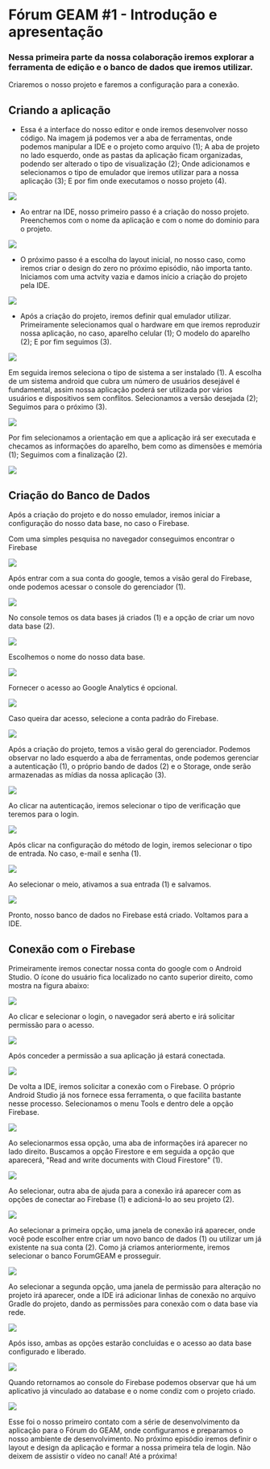 # Fórum GEAM #1 - Introdução e apresentação

### Nessa primeira parte da nossa colaboração iremos explorar a ferramenta de edição e o banco de dados que iremos utilizar. 
Criaremos o nosso projeto e faremos a configuração para a conexão.

## Criando a aplicação

 - Essa é a interface do nosso editor e onde iremos desenvolver nosso código. Na imagem já podemos ver a aba de ferramentas, onde podemos manipular a IDE e o projeto como arquivo (1); A aba de projeto no lado esquerdo, onde as pastas da aplicação ficam organizadas, podendo ser alterado o tipo de visualização (2); Onde adicionamos e selecionamos o tipo de emulador que iremos utilizar para a nossa aplicação (3); E por fim onde executamos o nosso projeto (4).

<img src="imagens/print 1.jpg">

 - Ao entrar na IDE, nosso primeiro passo é a criação do nosso projeto. Preenchemos com o nome da aplicação e com o nome do dominio para o projeto.

<img src="imagens/print 2.jpg" >

- O próximo passo é a escolha do layout inicial, no nosso caso, como iremos criar o design do zero no próximo episódio, não importa tanto. Iniciamos com uma actvity vazia e damos início a criação do projeto pela IDE.

<img src="imagens/print 3.jpg">

 - Após a criação do projeto, iremos definir qual emulador utilizar. Primeiramente selecionamos qual o hardware em que iremos reproduzir nossa aplicação, no caso, aparelho celular (1); O modelo do aparelho (2); E por fim seguimos (3).

<img src="imagens/print 5.jpg">  

Em seguida iremos seleciona o tipo de sistema a ser instalado (1).
A escolha de um sistema android que cubra um número de usuários desejável é fundamental, assim nossa aplicação poderá ser
utilizada por vários usuários e dispositivos sem conflitos. 
Selecionamos a versão desejada (2);
Seguimos para o próximo (3).

<img src="imagens/print 6.jpg">

Por fim selecionamos a orientação em que a aplicação irá ser executada e checamos as informações do aparelho, bem como as dimensões e memória (1);
Seguimos com a finalização (2).

<img src="imagens/print 7.jpg">

## Criação do Banco de Dados

Após a criação do projeto e do nosso emulador, iremos iniciar a configuração do nosso data base, no caso o Firebase.

Com uma simples pesquisa no navegador conseguimos encontrar o Firebase

<img src="imagens/print 8.jpg">

Após entrar com a sua conta do google, temos a visão geral do Firebase, onde podemos acessar o console do gerenciador (1).

<img src="imagens/print 9.jpg">

No console temos os data bases já criados (1) e a opção de criar um novo data base (2).

<img src="imagens/print 10.jpg">

Escolhemos o nome do nosso data base.

<img src="imagens/print 11.jpg">

Fornecer o acesso ao Google Analytics é opcional.

<img src="imagens/print 12.jpg">

Caso queira dar acesso, selecione a conta padrão do Firebase.

<img src="imagens/print 13.jpg">

Após a criação do projeto, temos a visão geral do gerenciador.
Podemos observar no lado esquerdo a aba de ferramentas, onde podemos gerenciar a autenticação (1), o próprio bando de dados (2) e o Storage, onde serão
armazenadas as mídias da nossa aplicação (3).

<img src="imagens/print 14.jpg"> 

Ao clicar na autenticação, iremos selecionar o tipo de verificação que teremos para o login.

<img src="imagens/print 15.jpg">

Após clicar na configuração do método de login, iremos selecionar o tipo de entrada. No caso, e-mail e senha (1).

<img src="imagens/print 16.jpg">

Ao selecionar o meio, ativamos a sua entrada (1) e salvamos.

<img src="imagens/print 17.jpg"> 

Pronto, nosso banco de dados no Firebase está criado.
Voltamos para a IDE.

## Conexão com o Firebase

Primeiramente iremos conectar nossa conta do google com o Android Studio.
O ícone do usuário fica localizado no canto superior direito, como mostra na figura abaixo:

<img src="imagens/print 18.jpg">

Ao clicar e selecionar o login, o navegador será aberto e irá solicitar permissão para o acesso.

<img src="imagens/print 19.jpg"> 

Após conceder a permissão a sua aplicação já estará conectada.

<img src="imagens/print 20.jpg">

De volta a IDE, iremos solicitar a conexão com o Firebase.
O próprio Android Studio já nos fornece essa ferramenta, o que facilita bastante nesse processo.
Selecionamos o menu Tools e dentro dele a opção Firebase.

<img src="imagens/print 21.jpg">

Ao selecionarmos essa opção, uma aba de informações irá aparecer no lado direito.
Buscamos a opção Firestore e em seguida a opção que aparecerá, "Read and write documents with Cloud Firestore" (1).

<img src="imagens/print 22.jpg"> 

Ao selecionar, outra aba de ajuda para a conexão irá aparecer com as opções de conectar ao Firebase (1) e adicioná-lo ao seu projeto (2).

<img src="imagens/print 24.jpg"> 

Ao selecionar a primeira opção, uma janela de conexão irá aparecer, onde você pode escolher entre criar um novo banco de dados (1)
ou utilizar um já existente na sua conta (2).
Como já criamos anteriormente, iremos selecionar o banco ForumGEAM e prosseguir.

<img src="imagens/print 25.jpg">

Ao selecionar a segunda opção, uma janela de permissão para alteração no projeto irá aparecer, onde a IDE irá adicionar linhas
de conexão no arquivo Gradle do projeto, dando as permissões para conexão com o data base via rede.

<img src="imagens/print 26.jpg">

Após isso, ambas as opções estarão concluidas e o acesso ao data base configurado e liberado.

<img src="imagens/print 23.jpg">

Quando retornamos ao console do Firebase podemos observar que há um aplicativo já vinculado ao database e o nome condiz com o projeto criado.

<img src="imagens/print 27.jpg">

Esse foi o nosso primeiro contato com a série de desenvolvimento da aplicação para o Fórum do GEAM, onde configuramos e preparamos o nosso ambiente
de desenvolvimento. No próximo episódio iremos definir o layout e design da aplicação e formar a nossa primeira tela de login.
Não deixem de assistir o vídeo no canal!
Até a próxima!
